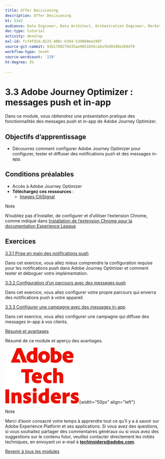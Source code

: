 ```yaml
---
title: Offer Decisioning
description: Offer Decisioning
kt: 5342
audience: Data Engineer, Data Architect, Orchestration Engineer, Marketer
doc-type: tutorial
activity: develop
exl-id: fcf4fd2d-8225-408c-b394-539860ee2997
source-git-commit: 93b1708278435ae9851835ca5efbd93d9e260d70
workflow-type: tm+mt
source-wordcount: '229'
ht-degree: 3%

---
```


# 3.3 Adobe Journey Optimizer : messages push et in-app

Dans ce module, vous obtiendrez une présentation pratique des fonctionnalités des messages push et in-app de Adobe Journey Optimizer.

## Objectifs d’apprentissage

- Découvrez comment configurer Adobe Journey Optimizer pour configurer, tester et diffuser des notifications push et des messages in-app.

## Conditions préalables

- Accès à Adobe Journey Optimizer
- **Téléchargez ces ressources** :
   - [Images CitiSignal](./../../../../assets/ajo/CitiSignal-images.zip)

>[!NOTE]
>
>N’oubliez pas d’installer, de configurer et d’utiliser l’extension Chrome, comme indiqué dans [Installation de l’extension Chrome pour la documentation Experience League](../../../getting-started/gettingstarted/ex1.md)

## Exercices

[3.3.1 Prise en main des notifications push](./ex1.md)

Dans cet exercice, vous allez mieux comprendre la configuration requise pour les notifications push dans Adobe Journey Optimizer et comment tester et déboguer votre implémentation.

[3.3.2 Configuration d’un parcours avec des messages push](./ex2.md)

Dans cet exercice, vous allez configurer votre propre parcours qui enverra des notifications push à votre appareil.

[3.3.3 Configurer une campagne avec des messages in-app](./ex3.md)

Dans cet exercice, vous allez configurer une campagne qui diffuse des messages in-app à vos clients.

[Résumé et avantages](./summary.md)

Résumé de ce module et aperçu des avantages.

![Insiders de la technologie ](./../../../../assets/images/techinsiders.png){width="50px" align="left"}

>[!NOTE]
>
>Merci d’avoir consacré votre temps à apprendre tout ce qu’il y a à savoir sur Adobe Experience Platform et ses applications. Si vous avez des questions, si vous souhaitez partager des commentaires généraux ou si vous avez des suggestions sur le contenu futur, veuillez contacter directement les initiés techniques, en envoyant un e-mail à **techinsiders@adobe.com**.

[Revenir à tous les modules](./../../../../overview.md)
